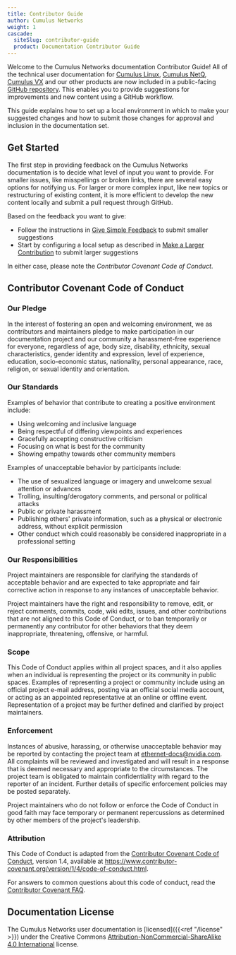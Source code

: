 ```yaml
---
title: Contributor Guide
author: Cumulus Networks
weight: 1
cascade:
  siteSlug: contributor-guide
  product: Documentation Contributor Guide
---
```

Welcome to the Cumulus Networks documentation Contributor Guide!
All of the technical user documentation for [Cumulus Linux](/cumulus-linux/),
[Cumulus NetQ](/cumulus-netq/), [Cumulus VX](/cumulus-vx/) and our other products are now included in a public-facing [GitHub repository](https://github.com/CumulusNetworks/docs). This enables you to provide suggestions for improvements and new content using a GitHub workflow.

This guide explains how to set up a local environment in which to make your suggested changes and how to submit those changes for approval and inclusion in the documentation set.

## Get Started

The first step in providing feedback on the Cumulus Networks documentation is to decide what level of input you want to provide. For smaller issues, like misspellings or broken links, there are several easy options for notifying us. For larger or more complex input, like new topics or restructuring of existing content, it is more efficient to develop the new content locally and submit a pull request through GitHub.

Based on the feedback you want to give:

- Follow the instructions in [Give Simple Feedback](Give-Simple-Feedback) to submit smaller suggestions
- Start by configuring a local setup as described in [Make a Larger Contribution](Make-a-Larger-Contribution) to submit larger suggestions

In either case, please note the *Contributor Covenant Code of Conduct*.

## Contributor Covenant Code of Conduct

### Our Pledge

In the interest of fostering an open and welcoming environment, we as
contributors and maintainers pledge to make participation in our documentation project and our community a harassment-free experience for everyone, regardless of age, body size, disability, ethnicity, sexual characteristics, gender identity and expression, level of experience, education, socio-economic status, nationality, personal
appearance, race, religion, or sexual identity and orientation.

### Our Standards

Examples of behavior that contribute to creating a positive environment
include:

- Using welcoming and inclusive language
- Being respectful of differing viewpoints and experiences
- Gracefully accepting constructive criticism
- Focusing on what is best for the community
- Showing empathy towards other community members

Examples of unacceptable behavior by participants include:

- The use of sexualized language or imagery and unwelcome sexual attention or
  advances
- Trolling, insulting/derogatory comments, and personal or political attacks
- Public or private harassment
- Publishing others' private information, such as a physical or electronic
  address, without explicit permission
- Other conduct which could reasonably be considered inappropriate in a
  professional setting

### Our Responsibilities

Project maintainers are responsible for clarifying the standards of acceptable
behavior and are expected to take appropriate and fair corrective action in
response to any instances of unacceptable behavior.

Project maintainers have the right and responsibility to remove, edit, or
reject comments, commits, code, wiki edits, issues, and other contributions
that are not aligned to this Code of Conduct, or to ban temporarily or
permanently any contributor for other behaviors that they deem inappropriate,
threatening, offensive, or harmful.

### Scope

This Code of Conduct applies within all project spaces, and it also applies when an individual is representing the project or its community in public spaces. Examples of representing a project or community include using an official project e-mail address, posting via an official social media account, or acting as an appointed representative at an online or offline event. Representation of a project may be further defined and clarified by project maintainers.

### Enforcement

Instances of abusive, harassing, or otherwise unacceptable behavior may be
reported by contacting the project team at [ethernet-docs@nvidia.com](mailto:ethernet-docs@nvidia.com). All complaints will be reviewed and investigated and will result in a response that is deemed necessary and appropriate to the circumstances. The project team is obligated to maintain confidentiality with regard to the reporter of an incident. Further details of specific enforcement policies may be posted separately.

Project maintainers who do not follow or enforce the Code of Conduct in good
faith may face temporary or permanent repercussions as determined by other
members of the project's leadership.

### Attribution

This Code of Conduct is adapted from the [Contributor Covenant Code of Conduct](https://www.contributor-covenant.org), version 1.4, available at https://www.contributor-covenant.org/version/1/4/code-of-conduct.html.

For answers to common questions about this code of conduct, read the
[Contributor Covenant FAQ](https://www.contributor-covenant.org/faq).

## Documentation License

The Cumulus Networks user documentation is [licensed]({{<ref "/license" >}}) under the Creative Commons [Attribution-NonCommercial-ShareAlike 4.0 International](http://github.com/idleberg/Creative-Commons-Markdown/blob/master/4.0/by-nc-sa.markdown) license.
